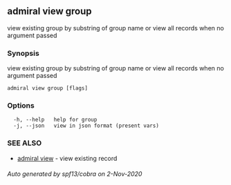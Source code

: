 ## admiral view group

view existing group by substring of group name or view all records when no argument passed

### Synopsis

view existing group by substring of group name or view all records when no argument passed

```
admiral view group [flags]
```

### Options

```
  -h, --help   help for group
  -j, --json   view in json format (present vars)
```

### SEE ALSO

* [admiral view](admiral_view.md)	 - view existing record

###### Auto generated by spf13/cobra on 2-Nov-2020
